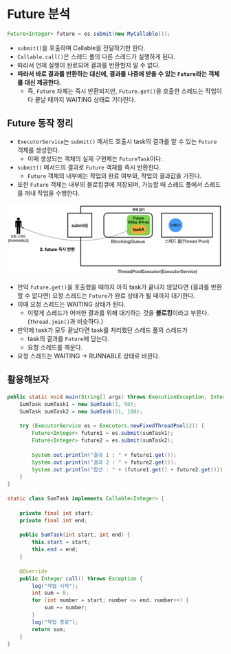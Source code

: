# Future 분석

```java
Future<Integer> future = es.submit(new MyCallable());
```

- `submit()`을 호출하며 Callable을 전달하기만 한다.
- `Callable.call()`은 스레드 풀의 다른 스레드가 실행하게 된다.
- 따라서 언제 실행이 완료되어 결과를 반환할지 알 수 없다.
- **따라서 바로 결과를 반환하는 대신에, 결과를 나중에 받을 수 있는 `Future`라는 객체를 대신 제공한다.**
  - 즉, `Future` 자체는 즉시 반환되지만, `Future.get()`을 호출한 스레드는 작업이 다 끝날 때까지 WAITING 상태로 기다린다.

## Future 동작 정리

- `ExecutorService`는 `submit()` 메서드 호출시 task의 결과를 알 수 있는 `Future` 객체를 생성한다.
  - 이때 생성되는 객체의 실제 구현체는 `FutureTask`이다.
- `submit()` 메서드의 결과로 `Future` 객체를 즉시 반환한다.
  - `Future` 객체의 내부에는 작업의 완료 여부와, 작업의 결과값을 가진다.
- 또한 `Future` 객체는 내부의 블로킹큐에 저장되며, 가능할 때 스레드 풀에서 스레드를 꺼내 작업을 수행한다.

![Executor와 Future](<Executor와_Future.png>)

- 만약 `future.get()`을 호출했을 때까지 아직 task가 끝나지 않았다면 (결과를 반환할 수 없다면) 요청 스레드는 `Future`가 완료 상태가 될 때까지 대기한다.
- 이때 요청 스레드는 WAITING 상태가 된다.
  - 이렇게 스레드가 어떠한 결과를 위해 대기하는 것을 **블로킹**이라고 부른다. (`Thread.join()`과 비슷하다.)
- 만약에 task가 모두 끝났다면 task를 처리했던 스레드 풀의 스레드가
  - task의 결과를 `Future`에 담는다.
  - 요청 스레드를 깨운다.
- 요청 스레드는 WAITING -> RUNNABLE 상태로 바뀐다.

## 활용해보자

```java
public static void main(String[] args) throws ExecutionException, InterruptedException {
	SumTask sumTask1 = new SumTask(1, 50);
	SumTask sumTask2 = new SumTask(51, 100);
	
	try (ExecutorService es = Executors.newFixedThreadPool(2)) {
		Future<Integer> future1 = es.submit(sumTask1);
		Future<Integer> future2 = es.submit(sumTask2);
	
		System.out.println("결과 1 : " + future1.get());
		System.out.println("결과 2 : " + future2.get());
		System.out.println("합산 : " + (future1.get() + future2.get()));
	}
}
	
static class SumTask implements Callable<Integer> {
	
	private final int start;
	private final int end;
	
	public SumTask(int start, int end) {
		this.start = start;
		this.end = end;
	}
	
	@Override
	public Integer call() throws Exception {
		log("작업 시작");
		int sum = 0;
		for (int number = start; number <= end; number++) {
			sum += number;
		}
		log("작업 종료");
		return sum;
	}
}
```
